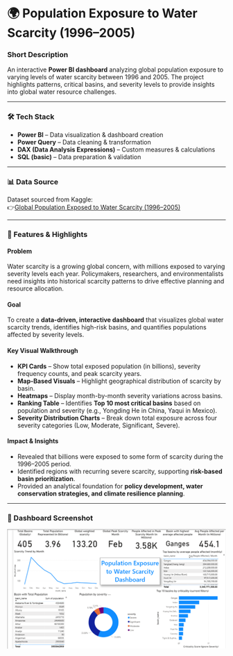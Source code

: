 # 🌍 Population Exposure to Water Scarcity (1996–2005)

### Short Description  
An interactive **Power BI dashboard** analyzing global population exposure to varying levels of water scarcity between 1996 and 2005. The project highlights patterns, critical basins, and severity levels to provide insights into global water resource challenges.  

---

### 🛠 Tech Stack  
- **Power BI** – Data visualization & dashboard creation  
- **Power Query** – Data cleaning & transformation  
- **DAX (Data Analysis Expressions)** – Custom measures & calculations  
- **SQL (basic)** – Data preparation & validation  

---

### 📊 Data Source  
Dataset sourced from Kaggle:  
👉[Global Population Exposed to Water Scarcity (1996–2005)](https://www.kaggle.com/datasets/mpwolke/cusersmarildownloadsscarcitycsv/data)


---

### 🚰 Features & Highlights  

#### **Problem**  
Water scarcity is a growing global concern, with millions exposed to varying severity levels each year. Policymakers, researchers, and environmentalists need insights into historical scarcity patterns to drive effective planning and resource allocation.  

#### **Goal**  
To create a **data-driven, interactive dashboard** that visualizes global water scarcity trends, identifies high-risk basins, and quantifies populations affected by severity levels.  

#### **Key Visual Walkthrough**  
- **KPI Cards** – Show total exposed population (in billions), severity frequency counts, and peak scarcity years.  
- **Map-Based Visuals** – Highlight geographical distribution of scarcity by basin.  
- **Heatmaps** – Display month-by-month severity variations across basins.  
- **Ranking Table** – Identifies **Top 10 most critical basins** based on population and severity (e.g., Yongding He in China, Yaqui in Mexico).  
- **Severity Distribution Charts** – Break down total exposure across four severity categories (Low, Moderate, Significant, Severe).  

#### **Impact & Insights**  
- Revealed that billions were exposed to some form of scarcity during the 1996–2005 period.  
- Identified regions with recurring severe scarcity, supporting **risk-based basin prioritization**.  
- Provided an analytical foundation for **policy development, water conservation strategies, and climate resilience planning**.  

---

### 📸 Dashboard Screenshot  

<p align="center">
  <img src="Population Exposure to Water Scarcity -Screenshot.png" alt="Dashboard Screenshot" width="800"/>
</p>


